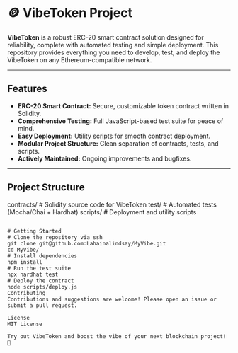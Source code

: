 # 🪙 VibeToken Project

**VibeToken** is a robust ERC-20 smart contract solution designed for reliability, complete with automated testing and simple deployment. This repository provides everything you need to develop, test, and deploy the VibeToken on any Ethereum-compatible network.

---

## Features

- **ERC-20 Smart Contract:** Secure, customizable token contract written in Solidity.
- **Comprehensive Testing:** Full JavaScript-based test suite for peace of mind.
- **Easy Deployment:** Utility scripts for smooth contract deployment.
- **Modular Project Structure:** Clean separation of contracts, tests, and scripts.
- **Actively Maintained:** Ongoing improvements and bugfixes.

---

## Project Structure

contracts/ # Solidity source code for VibeToken
test/ # Automated tests (Mocha/Chai + Hardhat)
scripts/ # Deployment and utility scripts
```

# Getting Started
# Clone the repository via ssh 
git clone git@github.com:Lahainalindsay/MyVibe.git
cd MyVibe/
# Install dependencies  
npm install
# Run the test suite 
npx hardhat test
# Deploy the contract  
node scripts/deploy.js
Contributing
Contributions and suggestions are welcome! Please open an issue or submit a pull request.

License 
MIT License

Try out VibeToken and boost the vibe of your next blockchain project! 🚀
```

